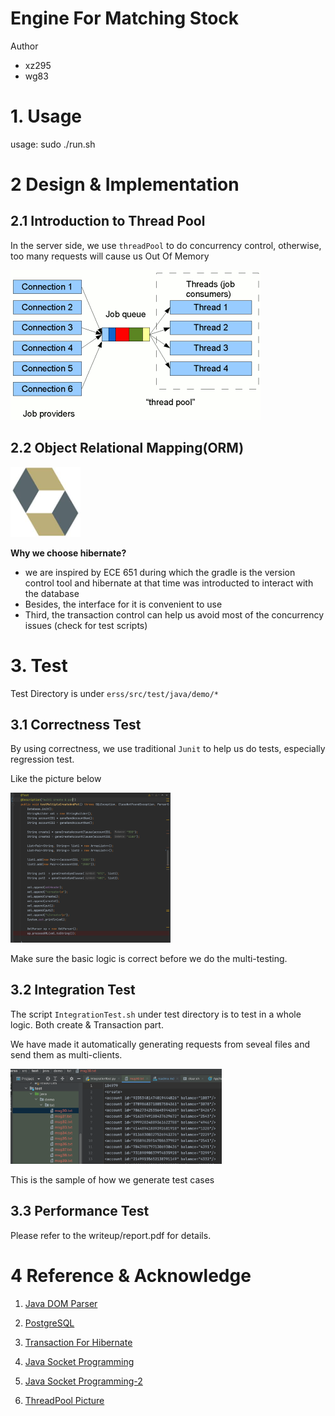 # Engine For Matching Stock
Author
* xz295
* wg83

# 1. Usage
usage: sudo ./run.sh



# 2 Design & Implementation



## 2.1 Introduction to Thread Pool

In the server side, we use `threadPool` to do concurrency control, otherwise, too many requests will cause us Out Of Memory

![img](readme.assets/ThreadPool.png)





## 2.2 Object Relational Mapping(ORM)

<img src="readme.assets/E5309F9E-B543-4B7F-8612-4F38AA42B47D.jpeg" alt="shit" style="zoom:50%;" />

**Why we choose hibernate?** 

* we are inspired by ECE 651 during which the gradle is the version control tool and hibernate at that time was introducted to interact with the database
* Besides, the interface for it is convenient to use
* Third, the transaction control can help us avoid most of the concurrency issues (check for test scripts)









# 3. Test

Test Directory is under `erss/src/test/java/demo/*`



## 3.1 Correctness Test

By using correctness, we use traditional `Junit` to help us do tests, especially regression test.

Like the picture below

<img src="readme.assets/image-20220329190145377.png" alt="image-20220329190145377" style="zoom: 25%;" />



Make sure the basic logic is correct before we do the multi-testing.





## 3.2 Integration Test

The script `IntegrationTest.sh` under test directory is to test in a whole logic. Both create & Transaction part.

We have made it automatically generating requests from seveal files and send them as multi-clients.



<img src="readme.assets/image-20220330184819825.png" alt="image-20220330184819825" style="zoom:33%;" />

This is the sample of how we generate test cases





## 3.3 Performance Test

Please refer to the writeup/report.pdf for details.







# 4 Reference & Acknowledge

1. [Java DOM Parser](https://www.tutorialspoint.com/java_xml/java_dom_parse_document.htm)
2. [PostgreSQL](https://www.tutorialspoint.com/postgresql/postgresql_java.htm)
3. [Transaction For Hibernate](https://www.javatpoint.com/hibernate-transaction-management-example)
4. [Java Socket Programming](https://www.geeksforgeeks.org/establishing-the-two-way-communication-between-server-and-client-in-java/)
5. [Java Socket Programming-2](https://www.cnblogs.com/yiwangzhibujian/p/7107785.html)

6. [ThreadPool Picture](https://www.javamex.com/tutorials/threads/thread_pools.shtml)